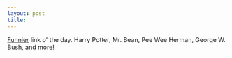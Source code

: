 ```yaml
---
layout: post
title: 
---
```


<a href="http://www.stileproject.com/pika.html">Funnier</a> link o' the day. Harry Potter, Mr. Bean, Pee Wee Herman, George W. Bush, and more!
